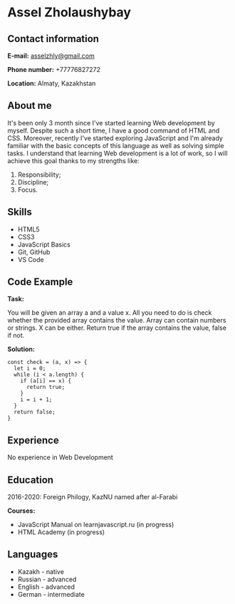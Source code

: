# Assel Zholaushybay
## Contact information
**E-mail:** asselzhly@gmail.com

**Phone number:** +77776827272

**Location:** Almaty, Kazakhstan

## About me
It's been only 3 month since I've started learning Web development by myself. Despite such a short time, I have a good command of HTML and CSS. Moreover, recently I've started exploring JavaScript and I'm already familiar with the basic concepts of this language as well as solving simple tasks. 
I understand that learning Web development is a lot of work, so I will achieve this goal thanks to my strengths like: 
1. Responsibility;
2. Discipline;
3. Focus.
## Skills 
* HTML5
* CSS3
* JavaScript Basics
* Git, GitHub
* VS Code
## Code Example 
**Task:**

You will be given an array a and a value x. All you need to do is check whether the provided array contains the value.
Array can contain numbers or strings. X can be either.
Return true if the array contains the value, false if not.

**Solution:**
```
const check = (a, x) => {
  let i = 0;
  while (i < a.length) {
    if (a[i] == x) {
      return true;
    }
    i = i + 1;
  }
  return false;
}
```
## Experience 
No experience in Web Development
## Education
2016-2020: Foreign Philogy, KazNU named after al-Farabi

**Courses:**
* JavaScript Manual on learnjavascript.ru (in progress)
* HTML Academy (in progress)
## Languages
* Kazakh - native
* Russian - advanced
* English - advanced
* German - intermediate
